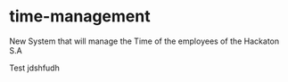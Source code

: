 # time-management
New System that will manage the Time of the employees of the Hackaton S.A

Test
jdshfudh